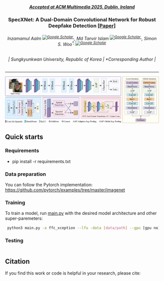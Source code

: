 <h5 align="center"><strong><a href="https://www2025.thewebconf.org/short-papers">Accepted at ACM Multimedia 2025, Dublin, Ireland</a></strong></h4>

<h3 align="center"><strong>SpecXNet: A Dual-Domain Convolutional Network for Robust Deepfake Detection
  <a href="assets/SpecGuard_ICCV_2025.pdf" target="_blank"> [Paper]</a>
</strong></h3>

<h6 align="center">
  Inzamamul Aalm<sup>
    <a href="" target="_blank">
      <img src="https://images.icon-icons.com/2108/PNG/512/google_scholar_icon_130918.png" alt="Google Scholar" width="14">
    </a>
  </sup>,
  Md Tanvir Islam<sup>
    <a href="https://scholar.google.com/citations?user=UvINe-sAAAAJ&hl=en" target="_blank">
      <img src="https://images.icon-icons.com/2108/PNG/512/google_scholar_icon_130918.png" alt="Google Scholar" width="14">
    </a>
  </sup>,
  Simon S. Woo<sup>*, <a href="https://scholar.google.com/citations?user=mHnj60cAAAAJ&hl=en" target="_blank">
      <img src="https://images.icon-icons.com/2108/PNG/512/google_scholar_icon_130918.png" alt="Google Scholar" width="14">
    </a></sup>
</h6>

<h6 align="center">| Sungkyunkwan University, Republic of Korea | *Corresponding Author |</h6>
<hr>


![](https://github.com/inzamamulDU/SpecXNet/blob/c214d2df8cc92e0c7c67fb952245d1d0687cf1a3/assets/SpecXNet.jpg)


## Quick starts
### Requirements

- pip install -r requirements.txt

### Data preparation
You can follow the Pytorch implementation:
https://github.com/pytorch/examples/tree/master/imagenet

### Training

To train a model, run [main.py](main.py) with the desired model architecture and other super-paremeters:

```bash
 python3 main.py -a ffc_xception --lfu -data [data/path] --gpu [gpu no]
```


### Testing
```bash

```

## Citation
If you find this work or code is helpful in your research, please cite:
````


````
